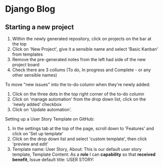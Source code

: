 # Django Blog

## Starting a new project
1. Within the newly generated repository, click on projects on the bar at the top
2. Click on 'New Project', give it a sensible name and select 'Basic Kanban' from templates
3. Remove the pre-generated notes from the left had side of the new project board
4. Check there are 3 collums (To do, In progress and Complete - or any other sensible names)

To move "new issues" into  the to-do column when they're newly added:
1. Click on the three dots in the top right corner of the to-do column
2. Click on 'manage automation' from the drop down list, click on the 'newly added' checkbox
3. Click on 'Update automation'.

Setting up a User Story Template on GitHub:
1. In the settings tab at the top of the page, scroll down to 'Features' and click on 'Set up template'
2. Click on the drop down list and select 'custom template', then click 'preview and edit'
3. Template name: User Story, About: This is our default user story template, Template Content: As a **role** I can **capability** so that **received benefit**, Issue default title: USER STORY: <title>
4. Click on the 'X' in the top right corner of this field, and then click on 'Propose Changes'
5. Write a suitable commit message such as 'Add a new user story temple' and commit the changes

To use the new template:
1. Click on 'Issues' at the top of the page and select 'New Issue', then click 'get started' on the template you just created
2. Add user stories to the template:
<ol>
    <li>View post list: As a Site User I can view a list of posts so that I can select one to read</li>
    <li>Open a post: As a Site User I can click on a post so that I can read the full text</li>
    <li>View likes: As a Site User / Admin I can view the number of likes on each post so that I can see which is the most popular or viral</li>
    <li>View comments: As a Site User / Admin I can view comments on an individual post so that I can read the conversation</li>
    <li>Account registration: As a Site User I can register an account so that I can comment and like</li>
    <li>Comment on a post: As a Site User I can leave comments on a post so that I can be involved in the conversation</li>
    <li>Like / Unlike: As a Site User I can like or unlike a post so that I can interact with the content</li>
    <li>Manage posts: As a Site Admin I can create, read, update and delete posts so that I can manage my blog content</li>
    <li>Create drafts: As a Site Admin I can create draft posts so that I can finish writing the content later</li>
    <li>Approve comments: As a Site Admin I can approve or disapprove comments so that I can filter out objectionable comments</li>
</ol>
    
    

